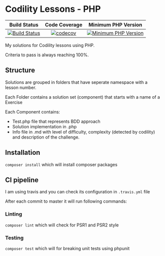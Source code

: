 # Codility Lessons - PHP

| Build Status | Code Coverage | Minimum PHP Version |
| :---: | :---: | :---: |
| [![Build Status](https://travis-ci.org/gradzio/codility-lessons.svg?branch=master)](https://travis-ci.org/gradzio/codility-lessons) | [![codecov](https://codecov.io/gh/gradzio/codility-lessons/branch/master/graph/badge.svg)](https://codecov.io/gh/gradzio/codility-lessons) | [![Minimum PHP Version](https://img.shields.io/badge/php-%3E%3D%207.2-4AC51C.svg?style=flat-square)](http://php.net/) |

My solutions for Codility lessons using PHP.

Criteria to pass is always reaching 100%.

## Structure

Solutions are grouped in folders that have seperate namespace with a lesson number.

Each Folder contains a solution set (component) that starts with a name of a Exercise

Each Component contains:
 
* Test.php file that represents BDD approach
* Solution implementation in .php
* Info file in .md with level of difficulty, complexity (detected by codility) and description of the challenge.

## Installation

`composer install` which will install composer packages

## CI pipeline

I am using travis and you can check its configuration in `.travis.yml` file

After each commit to master it will run following commands:

### Linting

`composer lint` which will check for PSR1 and PSR2 style

### Testing

`composer test` which will for breaking unit tests using phpunit